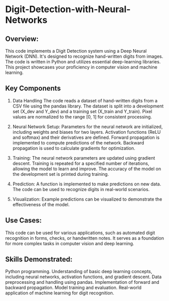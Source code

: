 # Digit-Detection-with-Neural-Networks

## Overview:
This code implements a Digit Detection system using a Deep Neural Network (DNN). It's designed to recognize hand-written digits from images. The code is written in Python and utilizes essential deep-learning libraries. This project showcases your proficiency in computer vision and machine learning.

## Key Components

1. Data Handling
   The code reads a dataset of hand-written digits from a CSV file using the pandas library.
  The dataset is split into a development set (X_dev and Y_dev) and a training set (X_train and Y_train).
  Pixel values are normalized to the range [0, 1] for consistent processing.

2. Neural Network Setup:
  Parameters for the neural network are initialized, including weights and biases for two layers.
  Activation functions (ReLU and softmax) and their derivatives are defined.
  Forward propagation is implemented to compute predictions of the network.
  Backward propagation is used to calculate gradients for optimization.

3. Training:
  The neural network parameters are updated using gradient descent.
  Training is repeated for a specified number of iterations, allowing the model to learn and improve.
  The accuracy of the model on the development set is printed during training.

4. Prediction:
  A function is implemented to make predictions on new data.
  The code can be used to recognize digits in real-world scenarios.

5. Visualization:
  Example predictions can be visualized to demonstrate the effectiveness of the model.

## Use Cases:
  This code can be used for various applications, such as automated digit recognition in forms, checks, or handwritten notes.
  It serves as a foundation for more complex tasks in computer vision and deep learning.
  
## Skills Demonstrated:
  Python programming.
  Understanding of basic deep learning concepts, including neural networks, activation functions, and gradient descent.
  Data preprocessing and handling using pandas.
  Implementation of forward and backward propagation.
  Model training and evaluation.
  Real-world application of machine learning for digit recognition.




